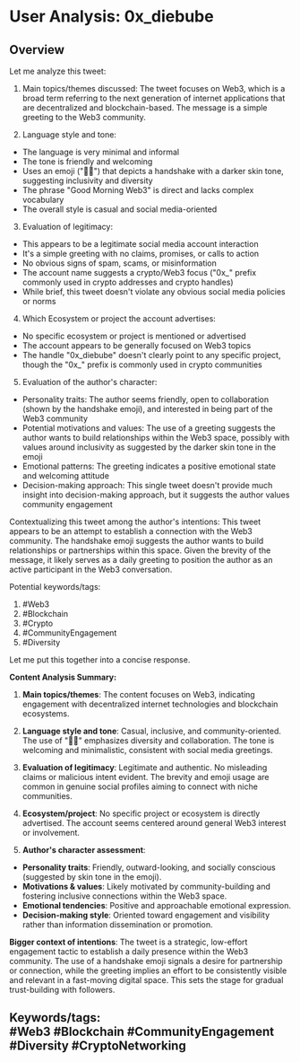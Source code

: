 # User Analysis: 0x_diebube

## Overview

<think>
Let me analyze this tweet:

1. Main topics/themes discussed:
The tweet focuses on Web3, which is a broad term referring to the next generation of internet applications that are decentralized and blockchain-based. The message is a simple greeting to the Web3 community.

2. Language style and tone:
- The language is very minimal and informal
- The tone is friendly and welcoming
- Uses an emoji ("🤝🏾") that depicts a handshake with a darker skin tone, suggesting inclusivity and diversity
- The phrase "Good Morning Web3" is direct and lacks complex vocabulary
- The overall style is casual and social media-oriented

3. Evaluation of legitimacy:
- This appears to be a legitimate social media account interaction
- It's a simple greeting with no claims, promises, or calls to action
- No obvious signs of spam, scams, or misinformation
- The account name suggests a crypto/Web3 focus ("0x_" prefix commonly used in crypto addresses and crypto handles)
- While brief, this tweet doesn't violate any obvious social media policies or norms

4. Which Ecosystem or project the account advertises:
- No specific ecosystem or project is mentioned or advertised
- The account appears to be generally focused on Web3 topics
- The handle "0x_diebube" doesn't clearly point to any specific project, though the "0x_" prefix is commonly used in crypto communities

5. Evaluation of the author's character:
- Personality traits: The author seems friendly, open to collaboration (shown by the handshake emoji), and interested in being part of the Web3 community
- Potential motivations and values: The use of a greeting suggests the author wants to build relationships within the Web3 space, possibly with values around inclusivity as suggested by the darker skin tone in the emoji
- Emotional patterns: The greeting indicates a positive emotional state and welcoming attitude
- Decision-making approach: This single tweet doesn't provide much insight into decision-making approach, but it suggests the author values community engagement

Contextualizing this tweet among the author's intentions:
This tweet appears to be an attempt to establish a connection with the Web3 community. The handshake emoji suggests the author wants to build relationships or partnerships within this space. Given the brevity of the message, it likely serves as a daily greeting to position the author as an active participant in the Web3 conversation.

Potential keywords/tags:
1. #Web3
2. #Blockchain
3. #Crypto
4. #CommunityEngagement
5. #Diversity

Let me put this together into a concise response.
</think>

**Content Analysis Summary:**

1. **Main topics/themes**: 
The content focuses on Web3, indicating engagement with decentralized internet technologies and blockchain ecosystems.

2. **Language style and tone**: 
Casual, inclusive, and community-oriented. The use of "🤝🏾" emphasizes diversity and collaboration. The tone is welcoming and minimalistic, consistent with social media greetings.

3. **Evaluation of legitimacy**: 
Legitimate and authentic. No misleading claims or malicious intent evident. The brevity and emoji usage are common in genuine social profiles aiming to connect with niche communities.

4. **Ecosystem/project**: 
No specific project or ecosystem is directly advertised. The account seems centered around general Web3 interest or involvement.

5. **Author's character assessment**: 
- **Personality traits**: Friendly, outward-looking, and socially conscious (suggested by skin tone in the emoji).
- **Motivations & values**: Likely motivated by community-building and fostering inclusive connections within the Web3 space.
- **Emotional tendencies**: Positive and approachable emotional expression.
- **Decision-making style**: Oriented toward engagement and visibility rather than information dissemination or promotion.

**Bigger context of intentions**: 
The tweet is a strategic, low-effort engagement tactic to establish a daily presence within the Web3 community. The use of a handshake emoji signals a desire for partnership or connection, while the greeting implies an effort to be consistently visible and relevant in a fast-moving digital space. This sets the stage for gradual trust-building with followers.

**Keywords/tags**:  
#Web3 #Blockchain #CommunityEngagement #Diversity #CryptoNetworking
---
